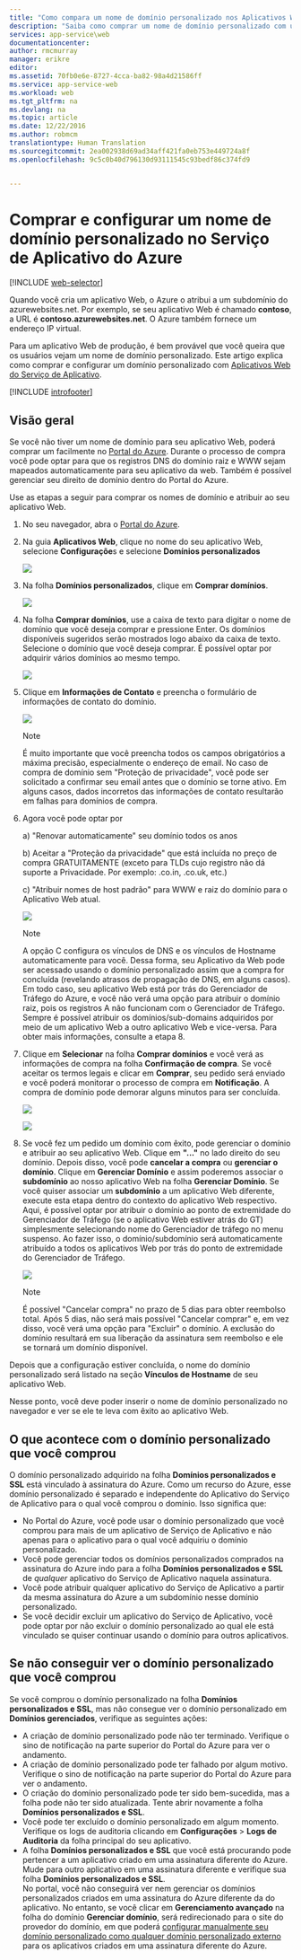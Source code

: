 ```yaml
---
title: "Como compara um nome de domínio personalizado nos Aplicativos Web do Serviço de Aplicativo do Azure"
description: "Saiba como comprar um nome de domínio personalizado com um aplicativo Web no Serviço de Aplicativo do Azure."
services: app-service\web
documentationcenter: 
author: rmcmurray
manager: erikre
editor: 
ms.assetid: 70fb0e6e-8727-4cca-ba82-98a4d21586ff
ms.service: app-service-web
ms.workload: web
ms.tgt_pltfrm: na
ms.devlang: na
ms.topic: article
ms.date: 12/22/2016
ms.author: robmcm
translationtype: Human Translation
ms.sourcegitcommit: 2ea002938d69ad34aff421fa0eb753e449724a8f
ms.openlocfilehash: 9c5c0b40d796130d93111545c93bedf86c374fd9


---
```

# <a name="buy-and-configure-a-custom-domain-name-in-azure-app-service"></a>Comprar e configurar um nome de domínio personalizado no Serviço de Aplicativo do Azure
[!INCLUDE [web-selector](../../includes/websites-custom-domain-selector.md)]

Quando você cria um aplicativo Web, o Azure o atribui a um subdomínio do azurewebsites.net. Por exemplo, se seu aplicativo Web é chamado **contoso**, a URL é **contoso.azurewebsites.net**. O Azure também fornece um endereço IP virtual.

Para um aplicativo Web de produção, é bem provável que você queira que os usuários vejam um nome de domínio personalizado. Este artigo explica como comprar e configurar um domínio personalizado com [Aplicativos Web do Serviço de Aplicativo](http://go.microsoft.com/fwlink/?LinkId=529714). 

[!INCLUDE [introfooter](../../includes/custom-dns-web-site-intro-notes.md)]

## <a name="overview"></a>Visão geral
Se você não tiver um nome de domínio para seu aplicativo Web, poderá comprar um facilmente no [Portal do Azure](https://portal.azure.com/). Durante o processo de compra você pode optar para que os registros DNS do domínio raiz e WWW sejam mapeados automaticamente para seu aplicativo da web. Também é possível gerenciar seu direito de domínio dentro do Portal do Azure.

Use as etapas a seguir para comprar os nomes de domínio e atribuir ao seu aplicativo Web.

1. No seu navegador, abra o [Portal do Azure](https://portal.azure.com/).
2. Na guia **Aplicativos Web**, clique no nome do seu aplicativo Web, selecione **Configuraçõe**s e selecione **Domínios personalizados**
   
    ![](./media/custom-dns-web-site-buydomains-web-app/dncmntask-cname-6.png)
3. Na folha **Domínios personalizados**, clique em **Comprar domínios**.
   
    ![](./media/custom-dns-web-site-buydomains-web-app/dncmntask-cname-buydomains-1.png)
4. Na folha **Comprar domínios**, use a caixa de texto para digitar o nome de domínio que você deseja comprar e pressione Enter. Os domínios disponíveis sugeridos serão mostrados logo abaixo da caixa de texto. Selecione o domínio que você deseja comprar. É possível optar por adquirir vários domínios ao mesmo tempo. 
   
   ![](./media/custom-dns-web-site-buydomains-web-app/dncmntask-cname-buydomains-2.png)
5. Clique em **Informações de Contato** e preencha o formulário de informações de contato do domínio.
   
   ![](./media/custom-dns-web-site-buydomains-web-app/dncmntask-cname-buydomains-3.png)
   
   > [!NOTE]
   > É muito importante que você preencha todos os campos obrigatórios a máxima precisão, especialmente o endereço de email. No caso de compra de domínio sem "Proteção de privacidade", você pode ser solicitado a confirmar seu email antes que o domínio se torne ativo. Em alguns casos, dados incorretos das informações de contato resultarão em falhas para domínios de compra. 
   > 
   > 
6. Agora você pode optar por
   
    a) "Renovar automaticamente" seu domínio todos os anos
   
    b) Aceitar a "Proteção da privacidade" que está incluída no preço de compra GRATUITAMENTE (exceto para TLDs cujo registro não dá suporte a Privacidade. Por exemplo: .co.in, .co.uk, etc.)  
   
    c) "Atribuir nomes de host padrão" para WWW e raiz do domínio para o Aplicativo Web atual. 
   
   ![](./media/custom-dns-web-site-buydomains-web-app/dncmntask-cname-buydomains-2.5.png)
   
   > [!NOTE]
   > A opção C configura os vínculos de DNS e os vínculos de Hostname automaticamente para você.  Dessa forma, seu Aplicativo da Web pode ser acessado usando o domínio personalizado assim que a compra for concluída (revelando atrasos de propagação de DNS, em alguns casos). Em todo caso, seu aplicativo Web está por trás do Gerenciador de Tráfego do Azure, e você não verá uma opção para atribuir o domínio raiz, pois os registros A não funcionam com o Gerenciador de Tráfego. Sempre é possível atribuir os domínios/sub-domains adquiridos por meio de um aplicativo Web a outro aplicativo Web e vice-versa. Para obter mais informações, consulte a etapa 8. 
   > 
   > 
7. Clique em **Selecionar** na folha **Comprar domínios** e você verá as informações de compra na folha **Confirmação de compra**. Se você aceitar os termos legais e clicar em **Comprar**, seu pedido será enviado e você poderá monitorar o processo de compra em **Notificação**. A compra de domínio pode demorar alguns minutos para ser concluída. 
   
   ![](./media/custom-dns-web-site-buydomains-web-app/dncmntask-cname-buydomains-4.png)
   
   ![](./media/custom-dns-web-site-buydomains-web-app/dncmntask-cname-buydomains-5.png)
8. Se você fez um pedido um domínio com êxito, pode gerenciar o domínio e atribuir ao seu aplicativo Web. Clique em **"..."** no lado direito do seu domínio. Depois disso, você pode **cancelar a compra** ou **gerenciar o domínio**. Clique em **Gerenciar Domínio** e assim poderemos associar o **subdomínio** ao nosso aplicativo Web na folha **Gerenciar Domínio**. Se você quiser associar um **subdomínio** a um aplicativo Web diferente, execute esta etapa dentro do contexto do aplicativo Web respectivo. Aqui, é possível optar por atribuir o domínio ao ponto de extremidade do Gerenciador de Tráfego (se o aplicativo Web estiver atrás do GT) simplesmente selecionando nome do Gerenciador de tráfego no menu suspenso. Ao fazer isso, o domínio/subdomínio será automaticamente atribuído a todos os aplicativos Web por trás do ponto de extremidade do Gerenciador de Tráfego. 
   
    ![](./media/custom-dns-web-site-buydomains-web-app/dncmntask-cname-buydomains-6.png)
   
   > [!NOTE]
   > É possível "Cancelar compra" no prazo de 5 dias para obter reembolso total. Após 5 dias, não será mais possível "Cancelar comprar" e, em vez disso, você verá uma opção para "Excluir" o domínio. A exclusão do domínio resultará em sua liberação da assinatura sem reembolso e ele se tornará um domínio disponível. 
   > 
   > 

Depois que a configuração estiver concluída, o nome do domínio personalizado será listado na seção **Vínculos de Hostname** de seu aplicativo Web.

Nesse ponto, você deve poder inserir o nome de domínio personalizado no navegador e ver se ele te leva com êxito ao aplicativo Web.

## <a name="what-happens-to-the-custom-domain-you-bought"></a>O que acontece com o domínio personalizado que você comprou
O domínio personalizado adquirido na folha **Domínios personalizados e SSL** está vinculado à assinatura do Azure. Como um recurso do Azure, esse domínio personalizado é separado e independente do Aplicativo do Serviço de Aplicativo para o qual você comprou o domínio. Isso significa que:

* No Portal do Azure, você pode usar o domínio personalizado que você comprou para mais de um aplicativo de Serviço de Aplicativo e não apenas para o aplicativo para o qual você adquiriu o domínio personalizado. 
* Você pode gerenciar todos os domínios personalizados comprados na assinatura do Azure indo para a folha **Domínios personalizados e SSL** de *qualquer* aplicativo do Serviço de Aplicativo naquela assinatura.
* Você pode atribuir qualquer aplicativo do Serviço de Aplicativo a partir da mesma assinatura do Azure a um subdomínio nesse domínio personalizado.
* Se você decidir excluir um aplicativo do Serviço de Aplicativo, você pode optar por não excluir o domínio personalizado ao qual ele está vinculado se quiser continuar usando o domínio para outros aplicativos.

## <a name="if-you-cant-see-the-custom-domain-you-bought"></a>Se não conseguir ver o domínio personalizado que você comprou
Se você comprou o domínio personalizado na folha **Domínios personalizados e SSL**, mas não consegue ver o domínio personalizado em **Domínios gerenciados**, verifique as seguintes ações:

* A criação de domínio personalizado pode não ter terminado. Verifique o sino de notificação na parte superior do Portal do Azure para ver o andamento.
* A criação de domínio personalizado pode ter falhado por algum motivo. Verifique o sino de notificação na parte superior do Portal do Azure para ver o andamento.
* O criação do domínio personalizado pode ter sido bem-sucedida, mas a folha pode não ter sido atualizada. Tente abrir novamente a folha **Domínios personalizados e SSL**.
* Você pode ter excluído o domínio personalizado em algum momento. Verifique os logs de auditoria clicando em **Configurações** > **Logs de Auditoria** da folha principal do seu aplicativo. 
* A folha **Domínios personalizados e SSL** que você está procurando pode pertencer a um aplicativo criado em uma assinatura diferente do Azure. Mude para outro aplicativo em uma assinatura diferente e verifique sua folha **Domínios personalizados e SSL**.  
    No portal, você não conseguirá ver nem gerenciar os domínios personalizados criados em uma assinatura do Azure diferente da do aplicativo. No entanto, se você clicar em **Gerenciamento avançado** na folha do domínio **Gerenciar domínio**, será redirecionado para o site do provedor do domínio, em que poderá   [configurar manualmente seu domínio personalizado como qualquer domínio personalizado externo](web-sites-custom-domain-name.md) 
   para os aplicativos criados em uma assinatura diferente do Azure. 




<!--HONumber=Nov16_HO3-->


